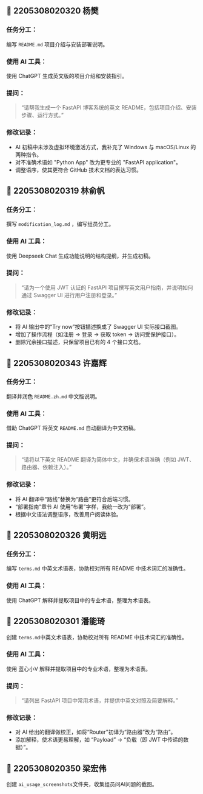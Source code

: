 ## 👤 2205308020320 杨樊

### 任务分工：
编写 `README.md` 项目介绍与安装部署说明。

### 使用 AI 工具：
使用 ChatGPT 生成英文版的项目介绍和安装指引。

### 提问：
> “请帮我生成一个 FastAPI 博客系统的英文 README，包括项目介绍、安装步骤、运行方式。”

### 修改记录：
- AI 初稿中未涉及虚拟环境激活方式，我补充了 Windows 与 macOS/Linux 的两种指令。
- 对不准确术语如 "Python App" 改为更专业的 "FastAPI application"。
- 调整语序，使其更符合 GitHub 技术文档的表达习惯。

## 👤 2205308020319 林俞帆

### 任务分工：
撰写 `modification_log.md` ，编写组员分工。

### 使用 AI 工具：
使用 Deepseek Chat 生成功能说明的结构提纲，并生成初稿。

### 提问：
> “请为一个使用 JWT 认证的 FastAPI 项目撰写英文用户指南，并说明如何通过 Swagger UI 进行用户注册和登录。”

### 修改记录：
- 将 AI 输出中的“Try now”按钮描述换成了 Swagger UI 实际接口截图。
- 增加了操作流程（如注册 → 登录 → 获取 token → 访问受保护接口）。
- 删除冗余接口描述，只保留项目已有的 4 个接口文档。

## 👤 2205308020343 许嘉辉

### 任务分工：
翻译并润色 `README.zh.md` 中文版说明。

### 使用 AI 工具：
借助 ChatGPT 将英文 `README.md` 自动翻译为中文初稿。

### 提问：
> “请将以下英文 README 翻译为简体中文，并确保术语准确（例如 JWT、路由器、依赖注入）。”

### 修改记录：
- 将 AI 翻译中“路线”替换为“路由”更符合后端习惯。
- “部署指南”章节 AI 使用“布署”字样，我统一改为“部署”。
- 根据中文语法调整语序，改善用户阅读体验。

## 👤 2205308020326 黄明远

### 任务分工：
编写 `terms.md` 中英文术语表，协助校对所有 README 中技术词汇的准确性。
### 使用 AI 工具：
使用 ChatGPT 解释并提取项目中的专业术语，整理为术语表。

## 👤 2205308020301 潘能琦
创建 `terms.md`中英文术语表，协助校对所有 README 中技术词汇的准确性。
### 使用 AI 工具：
使用 蓝心小V 解释并提取项目中的专业术语，整理为术语表。
### 提问：
> “请列出 FastAPI 项目中常用术语，并提供中英文对照及简要解释。”
### 修改记录：
- 对 AI 给出的翻译做校正，如将“Router”初译为“路由器”改为“路由”。
- 添加解释，使术语更易理解，如 “Payload” → “负载（即 JWT 中传递的数据）”。

## 👤 2205308020350 梁宏伟
创建 `ai_usage_screenshots`文件夹，收集组员问AI问题的截图。